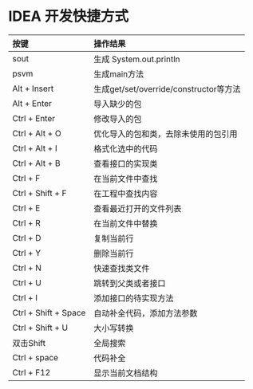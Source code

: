 # IDEA 开发快捷方式


|**按键**|**操作结果**|
|:----|:--------|
|sout           |生成 System.out.println|
|psvm           |生成main方法|
|Alt + Insert   |生成get/set/override/constructor等方法|
|Alt + Enter    |导入缺少的包|
|Ctrl + Enter   |修改导入的包|
|Ctrl + Alt + O |优化导入的包和类，去除未使用的包引用|
|Ctrl + Alt + I |格式化选中的代码|
|Ctrl + Alt + B |查看接口的实现类|
|Ctrl + F       |在当前文件中查找|
|Ctrl + Shift + F|在工程中查找内容|
|Ctrl + E        |查看最近打开的文件列表|
|Ctrl + R       |在当前文件中替换|
|Ctrl + D       |复制当前行|
|Ctrl + Y       |删除当前行|
|Ctrl + N       |快速查找类文件|
|Ctrl + U       |跳转到父类或者接口|
|Ctrl + I       |添加接口的待实现方法|
|Ctrl + Shift + Space|自动补全代码，添加方法参数|
|Ctrl + Shift + U    |大小写转换|
|双击Shift       |全局搜索|
|Ctrl + space   |代码补全|
|Ctrl + F12|显示当前文档结构|

